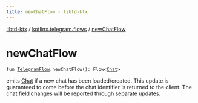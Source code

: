 ```yaml
---
title: newChatFlow - libtd-ktx
---
```


[libtd-ktx](../index.html) / [kotlinx.telegram.flows](index.html) / [newChatFlow](./new-chat-flow.html)

# newChatFlow

`fun `[`TelegramFlow`](../kotlinx.telegram.core/-telegram-flow/index.html)`.newChatFlow(): Flow<`[`Chat`](https://tdlibx.github.io/td/docs/org/drinkless/td/libcore/telegram/TdApi/Chat.html)`>`

emits [Chat](https://tdlibx.github.io/td/docs/org/drinkless/td/libcore/telegram/TdApi/Chat.html) if a new chat has been loaded/created. This update is guaranteed to come before the
chat identifier is returned to the client. The chat field changes will be reported through separate
updates.

